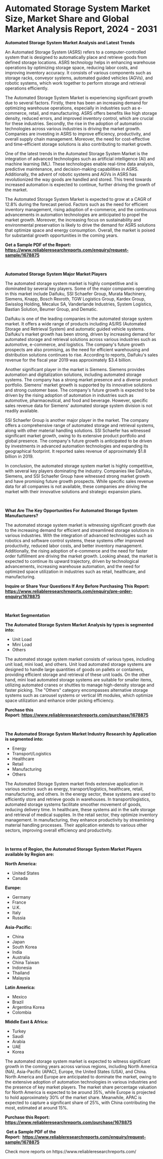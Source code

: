 <p><h1>Automated Storage System Market Size, Market Share and Global Market Analysis Report, 2024 - 2031</h1></p><p><strong>Automated Storage System Market Analysis and Latest Trends</strong></p>
<p><p>An Automated Storage System (ASRS) refers to a computer-controlled system that is designed to automatically place and retrieve goods from defined storage locations. ASRS technology helps in enhancing warehouse operations by optimizing storage space, reducing labor costs, and improving inventory accuracy. It consists of various components such as storage racks, conveyor systems, automated guided vehicles (AGVs), and robotic systems, which work together to perform storage and retrieval operations efficiently.</p><p>The Automated Storage System Market is experiencing significant growth due to several factors. Firstly, there has been an increasing demand for optimizing warehouse operations, especially in industries such as e-commerce, retail, and manufacturing. ASRS offers benefits like high storage density, reduced errors, and improved inventory control, which are crucial for these industries. Secondly, the rise in the adoption of automation technologies across various industries is driving the market growth. Companies are investing in ASRS to improve efficiency, productivity, and overall supply chain management. Moreover, the need for cost-effective and time-efficient storage solutions is also contributing to market growth.</p><p>One of the latest trends in the Automated Storage System Market is the integration of advanced technologies such as artificial intelligence (AI) and machine learning (ML). These technologies enable real-time data analysis, predictive maintenance, and decision-making capabilities in ASRS. Additionally, the advent of robotic systems and AGVs in ASRS has revolutionized the way goods are handled and stored. This trend towards increased automation is expected to continue, further driving the growth of the market.</p><p>The Automated Storage System Market is expected to grow at a CAGR of 12.8% during the forecast period. Factors such as the need for efficient inventory management, rising adoption of e-commerce, and the continuous advancements in automation technologies are anticipated to propel the market growth. Moreover, the increasing focus on sustainability and environmental preservation is likely to drive the demand for ASRS solutions that optimize space and energy consumption. Overall, the market is poised for substantial growth opportunities in the coming years.</p></p>
<p><strong>Get a Sample PDF of the Report:&nbsp; <a href="https://www.reliableresearchreports.com/enquiry/request-sample/1678875">https://www.reliableresearchreports.com/enquiry/request-sample/1678875</a></strong></p>
<p>&nbsp;</p>
<p><strong>Automated Storage System Major Market Players</strong></p>
<p><p>The automated storage system market is highly competitive and is dominated by several key players. Some of the major companies operating in this market include Daifuku, SSI Schaefer Group, Murata Machinery, Siemens, Knapp, Bosch Rexroth, TGW Logistics Group, Kardex Group, Swisslog Holding, Mecalux SA, Vanderlande Industries, System Logistics, Bastian Solution, Beumer Group, and Dematic.</p><p>Daifuku is one of the leading companies in the automated storage system market. It offers a wide range of products including AS/RS (Automated Storage and Retrieval System) and automatic guided vehicle systems. Daifuku's market growth has been strong, driven by increasing demand for automated storage and retrieval solutions across various industries such as automotive, e-commerce, and logistics. The company's future growth prospects are also promising, as the need for efficient warehousing and distribution solutions continues to rise. According to reports, Daifuku's sales revenue for the fiscal year 2019 was approximately $3.4 billion.</p><p>Another significant player in the market is Siemens. Siemens provides automation and digitalization solutions, including automated storage systems. The company has a strong market presence and a diverse product portfolio. Siemens' market growth is supported by its innovative solutions and strong customer base. The company's future growth is expected to be driven by the rising adoption of automation in industries such as automotive, pharmaceutical, and food and beverage. However, specific sales revenue data for Siemens' automated storage system division is not readily available.</p><p>SSI Schaefer Group is another major player in the market. The company offers a comprehensive range of automated storage and retrieval systems, along with other material handling solutions. SSI Schaefer has witnessed significant market growth, owing to its extensive product portfolio and global presence. The company's future growth is anticipated to be driven by investments in advanced automation technologies and expanding its geographical footprint. It reported sales revenue of approximately $1.8 billion in 2019.</p><p>In conclusion, the automated storage system market is highly competitive, with several key players dominating the industry. Companies like Daifuku, Siemens, and SSI Schaefer Group have witnessed strong market growth and have promising future growth prospects. While specific sales revenue data for all companies is not available, these companies are driving the market with their innovative solutions and strategic expansion plans.</p></p>
<p>&nbsp;</p>
<p><strong>What Are The Key Opportunities For Automated Storage System Manufacturers?</strong></p>
<p><p>The automated storage system market is witnessing significant growth due to the increasing demand for efficient and streamlined storage solutions in various industries. With the integration of advanced technologies such as robotics and software control systems, these systems offer improved productivity, reduced labor costs, and better inventory management. Additionally, the rising adoption of e-commerce and the need for faster order fulfillment are driving the market growth. Looking ahead, the market is expected to continue its upward trajectory, driven by technological advancements, increasing warehouse automation, and the need for optimized space utilization in industries such as retail, healthcare, and manufacturing.</p></p>
<p><strong>Inquire or Share Your Questions If Any Before Purchasing This Report: <a href="https://www.reliableresearchreports.com/enquiry/pre-order-enquiry/1678875">https://www.reliableresearchreports.com/enquiry/pre-order-enquiry/1678875</a></strong></p>
<p>&nbsp;</p>
<p><strong>Market Segmentation</strong></p>
<p><strong>The Automated Storage System Market Analysis by types is segmented into:</strong></p>
<p><ul><li>Unit Load</li><li>Mini Load</li><li>Others</li></ul></p>
<p><p>The automated storage system market consists of various types, including unit load, mini load, and others. Unit load automated storage systems are designed to handle large quantities of goods on pallets or containers, providing efficient storage and retrieval of these unit loads. On the other hand, mini load automated storage systems are suitable for smaller items, utilizing automated cranes or shuttles to manage high-density storage and faster picking. The "Others" category encompasses alternative storage systems such as carousel systems or vertical lift modules, which optimize space utilization and enhance order picking efficiency.</p></p>
<p><strong>Purchase this Report:&nbsp;<a href="https://www.reliableresearchreports.com/purchase/1678875">https://www.reliableresearchreports.com/purchase/1678875</a></strong></p>
<p>&nbsp;</p>
<p><strong>The Automated Storage System Market Industry Research by Application is segmented into:</strong></p>
<p><ul><li>Energy</li><li>Transport/Logistics</li><li>Healthcare</li><li>Retail</li><li>Manufacturing</li><li>Others</li></ul></p>
<p><p>The Automated Storage System market finds extensive application in various sectors such as energy, transport/logistics, healthcare, retail, manufacturing, and others. In the energy sector, these systems are used to efficiently store and retrieve goods in warehouses. In transport/logistics, automated storage systems facilitate smoother movement of goods, reducing delivery time. In healthcare, these systems aid in the safe storage and retrieval of medical supplies. In the retail sector, they optimize inventory management. In manufacturing, they enhance productivity by streamlining material handling processes. Their application extends to various other sectors, improving overall efficiency and productivity.</p></p>
<p>&nbsp;</p>
<p><strong>In terms of Region, the Automated Storage System Market Players available by Region are:</strong></p>
<p>
    <p> <strong> North America: </strong>
        <ul>
            <li>United States</li>
            <li>Canada</li>
        </ul>
        </p> 
    <p> <strong> Europe: </strong>
        <ul>
            <li>Germany</li>
            <li>France</li>
            <li>U.K.</li>
            <li>Italy</li>
            <li>Russia</li>
        </ul>
        </p> 
    <p> <strong> Asia-Pacific: </strong>
        <ul>
            <li>China</li>
            <li>Japan</li>
            <li>South Korea</li>
            <li>India</li>
            <li>Australia</li>
            <li>China Taiwan</li>
            <li>Indonesia</li>
            <li>Thailand</li>
            <li>Malaysia</li>
        </ul>
        </p> 
    <p> <strong> Latin America: </strong>
        <ul>
            <li>Mexico</li>
            <li>Brazil</li>
            <li>Argentina Korea</li>
            <li>Colombia</li>
        </ul>
        </p> 
    <p> <strong> Middle East & Africa: </strong>
        <ul>
            <li>Turkey</li>
            <li>Saudi</li>
            <li>Arabia</li>
            <li>UAE</li>
            <li>Korea</li>
        </ul>
    </p>
    </p>
<p><p>The automated storage system market is expected to witness significant growth in the coming years across various regions, including North America (NA), Asia-Pacific (APAC), Europe, the United States (USA), and China. North America and Europe are anticipated to dominate the market, owing to the extensive adoption of automation technologies in various industries and the presence of key market players. The market share percentage valuation for North America is expected to be around 35%, while Europe is projected to hold approximately 30% of the market share. Meanwhile, APAC is expected to capture a significant share of 25%, with China contributing the most, estimated at around 15%.</p></p>
<p><strong>Purchase this Report: <a href="https://www.reliableresearchreports.com/purchase/1678875">https://www.reliableresearchreports.com/purchase/1678875</a></strong></p>
<p>&nbsp;<strong>Get a Sample PDF of the Report:&nbsp;&nbsp;<a href="https://www.reliableresearchreports.com/enquiry/request-sample/1678875">https://www.reliableresearchreports.com/enquiry/request-sample/1678875</a></strong></p>
<p><strong></strong></p>
<p>Check more reports on https://www.reliableresearchreports.com/</p>